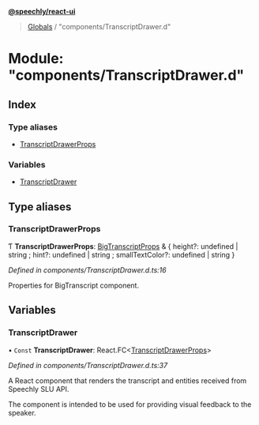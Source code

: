 **[@speechly/react-ui](../README.md)**

> [Globals](../README.md) / "components/TranscriptDrawer.d"

# Module: "components/TranscriptDrawer.d"

## Index

### Type aliases

* [TranscriptDrawerProps](_components_transcriptdrawer_d_.md#transcriptdrawerprops)

### Variables

* [TranscriptDrawer](_components_transcriptdrawer_d_.md#transcriptdrawer)

## Type aliases

### TranscriptDrawerProps

Ƭ  **TranscriptDrawerProps**: [BigTranscriptProps](_components_bigtranscript_d_.md#bigtranscriptprops) & { height?: undefined \| string ; hint?: undefined \| string ; smallTextColor?: undefined \| string  }

*Defined in components/TranscriptDrawer.d.ts:16*

Properties for BigTranscript component.

## Variables

### TranscriptDrawer

• `Const` **TranscriptDrawer**: React.FC\<[TranscriptDrawerProps](_components_transcriptdrawer_d_.md#transcriptdrawerprops)>

*Defined in components/TranscriptDrawer.d.ts:37*

A React component that renders the transcript and entities received from Speechly SLU API.

The component is intended to be used for providing visual feedback to the speaker.
